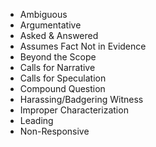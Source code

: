 - Ambiguous
- Argumentative
- Asked & Answered
- Assumes Fact Not in Evidence
- Beyond the Scope
- Calls for Narrative
- Calls for Speculation
- Compound Question
- Harassing/Badgering Witness
- Improper Characterization
- Leading
- Non-Responsive